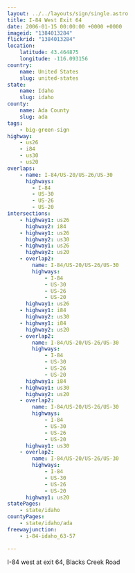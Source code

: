 ```yaml
---
layout: ../../layouts/sign/single.astro
title: I-84 West Exit 64
date: 2006-01-15 00:00:00 +0000 +0000
imageid: "1384013284"
flickrid: "1384013284"
location:
    latitude: 43.464875
    longitude: -116.093156
country:
    name: United States
    slug: united-states
state:
    name: Idaho
    slug: idaho
county:
    name: Ada County
    slug: ada
tags:
    - big-green-sign
highway:
    - us26
    - i84
    - us30
    - us20
overlaps:
    - name: I-84/US-20/US-26/US-30
      highways:
        - I-84
        - US-30
        - US-26
        - US-20
intersections:
    - highway1: us26
      highway2: i84
    - highway1: us26
      highway2: us30
    - highway1: us26
      highway2: us20
    - overlap2:
        name: I-84/US-20/US-26/US-30
        highways:
            - I-84
            - US-30
            - US-26
            - US-20
      highway1: us26
    - highway1: i84
      highway2: us30
    - highway1: i84
      highway2: us20
    - overlap2:
        name: I-84/US-20/US-26/US-30
        highways:
            - I-84
            - US-30
            - US-26
            - US-20
      highway1: i84
    - highway1: us30
      highway2: us20
    - overlap2:
        name: I-84/US-20/US-26/US-30
        highways:
            - I-84
            - US-30
            - US-26
            - US-20
      highway1: us30
    - overlap2:
        name: I-84/US-20/US-26/US-30
        highways:
            - I-84
            - US-30
            - US-26
            - US-20
      highway1: us20
statePages:
    - state/idaho
countyPages:
    - state/idaho/ada
freewayjunction:
    - i-84-idaho_63-57

---
```

I-84 west at exit 64, Blacks Creek Road